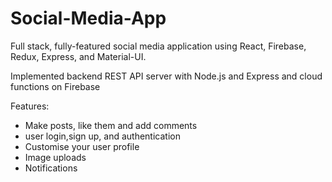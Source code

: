# Social-Media-App
Full stack, fully-featured social media application using React, Firebase, Redux, Express, and Material-UI.  

Implemented backend REST API server with Node.js and Express and cloud functions on Firebase

Features:
- Make posts, like them and add comments
- user login,sign up, and authentication
- Customise your user profile
- Image uploads
- Notifications
